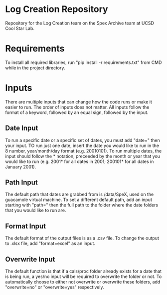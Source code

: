 # Log Creation Repository
 Repository for the Log Creation team on the Spex Archive team at UCSD Cool Star Lab.

# Requirements
 To install all required libraries, run "pip install -r requirements.txt" from CMD while in the project directory.

# Inputs
 There are multiple inputs that can change how the code runs or make it easier to run. The order of inputs does not matter.
 All inputs follow the format of a keyword, followed by an equal sign, followed by the input.
 
## Date Input
 To run a specific date or a specific set of dates, you must add "date=" then your input. 
 TO run just one date, insert the date you would like to run in the 8 number, year/month/day format (e.g. 20010101). 
 To run multiple dates, the input should follow the * notation, preceeded by the month or year that you would like to run (e.g. 2001* for all dates in 2001; 200101* for all dates in January 2001).
 
## Path Input
 The default path that dates are grabbed from is /data/SpeX, used on the guacamole virtual machine.
 To set a different default path, add an input starting with "path=" then the full path to the folder where the date folders that you would like to run are. 
 
## Format Input
 The default format of the output files is as a .csv file.
 To change the output to .xlsx file, add "format=excel" as an input.
 
## Overwrite Input
 The default function is that if a cals/proc folder already exists for a date that is being run, a yes/no input will be required to overwrite the folder or not. 
 To automatically choose to either not overwrite or overwrite these folders, add "overwrite=no" or "overwrite=yes" respectively. 

